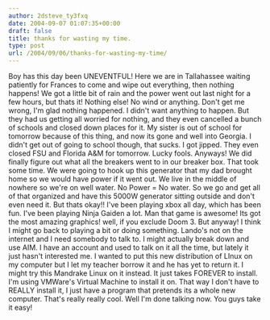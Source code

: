 ```yaml
---
author: 2dsteve_ty3fxq
date: 2004-09-07 01:07:35+00:00
draft: false
title: thanks for wasting my time.
type: post
url: /2004/09/06/thanks-for-wasting-my-time/
---
```


Boy has this day been UNEVENTFUL! Here we are in Tallahassee waiting patiently for Frances to come and wipe out everything, then nothing happens! We got a little bit of rain and the power went out last night for a few hours, but thats it! Nothing else! No wind or anything. Don't get me wrong, I'm glad nothing happened. I didn't want anything to happen. But they had us getting all worried for nothing, and they even cancelled a bunch of schools and closed down places for it. My sister is out of school for tomorrow because of this thing, and now its gone and well into Georgia. I didn't get out of going to school though, that sucks. I got jipped. They even closed FSU and Florida A&M for tomorrow.  Lucky fools.
Anyways! We did finally figure out what all the breakers went to in our breaker box. That took some time. We were going to hook up this generator that my dad brought home so we would have power if it went out. We live in the middle of nowhere so we're on well water. No Power = No water. So we go and get all of that organized and have this 5000W generator sitting outside and don't even need it. But thats okay!! I've been playing xbox all day, which has been fun.
I've been playing Ninja Gaiden a lot. Man that game is awesome! Its got the most amazing graphics! well, if you exclude Doom 3.
But anyway! I think I might go back to playing a bit or doing something. Lando's not on the internet and I need somebody to talk to. I might actually break down and use AIM. I have an account and used to talk on it all the time, but lately it just hasn't interested me. I wanted to put this new distribution of LInux on my computer but I let my teacher borrow it and he has yet to return it. I might try this Mandrake Linux on it instead. It just takes FOREVER to install. I'm using VMWare's Virtual Machine to install it on. That way I don't have to REALLY install it, I just have a program that pretends its a whole new computer. That's really really cool.
Well I'm done talking now. You guys take it easy!

